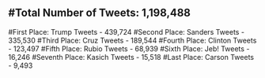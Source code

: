 #Total Number of Tweets: 1,198,488 
---
#First Place: Trump Tweets - 439,724
#Second Place: Sanders Tweets - 335,530
#Third Place: Cruz Tweets - 189,544
#Fourth Place: Clinton Tweets - 123,497
#Fifth Place: Rubio Tweets - 68,939
#Sixth Place: Jeb! Tweets - 16,246
#Seventh Place: Kasich Tweets - 15,518
#Last Place: Carson Tweets - 9,493
